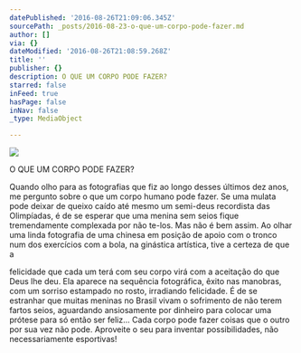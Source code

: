 ```yaml
---
datePublished: '2016-08-26T21:09:06.345Z'
sourcePath: _posts/2016-08-23-o-que-um-corpo-pode-fazer.md
author: []
via: {}
dateModified: '2016-08-26T21:08:59.268Z'
title: ''
publisher: {}
description: O QUE UM CORPO PODE FAZER?
starred: false
inFeed: true
hasPage: false
inNav: false
_type: MediaObject

---
```

![](https://the-grid-user-content.s3-us-west-2.amazonaws.com/3e08d58d-c945-456b-aae8-05b7a0af3982.jpg)

O QUE UM CORPO PODE FAZER?

Quando olho para as fotografias que fiz ao longo desses últimos dez anos, me pergunto sobre o que um corpo humano pode fazer. Se uma mulata pode deixar de queixo caído até mesmo um semi-deus recordista das Olimpíadas, é de se esperar que uma menina sem seios fique tremendamente complexada por não te-los. Mas não é bem assim. Ao olhar uma linda fotografia de uma chinesa em posição de apoio com o tronco num dos exercícios com a bola, na ginástica artística, tive a certeza de que a

felicidade que cada um terá com seu corpo virá com a aceitação do que Deus lhe deu. Ela aparece na sequência fotográfica, êxito nas manobras, com um sorriso estampado no rosto, irradiando felicidade. É de se estranhar que muitas meninas no Brasil vivam o sofrimento de não terem fartos seios, aguardando ansiosamente por dinheiro para colocar uma prótese para só então ser feliz... Cada corpo pode fazer coisas que o outro por sua vez não pode. Aproveite o seu para inventar possibilidades, não necessariamente esportivas!